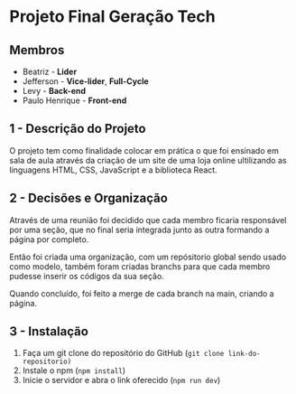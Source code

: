 # Projeto Final Geração Tech

## Membros

- Beatriz - **Lider**
- Jefferson - **Vice-lider**, **Full-Cycle**
- Levy - **Back-end**
- Paulo Henrique - **Front-end**

## 1 - Descrição do Projeto

O projeto tem como finalidade colocar em prática o que foi ensinado
em sala de aula através da criação de um site de uma loja
online ultilizando as linguagens HTML, CSS, JavaScript e a biblioteca
React.

## 2 - Decisões e Organização

Através de uma reunião foi decidido que cada membro ficaria responsável
por uma seção, que no final seria integrada junto as outra
formando a página por completo.

Então foi criada uma organização, com um repósitorio global
sendo usado como modelo, também foram criadas branchs para que cada
membro pudesse inserir os códigos da sua seção.

Quando concluído, foi feito a merge de cada branch na main, criando
a página.

## 3 - Instalação

1. Faça um git clone do repositório do GitHub (`git clone link-do-repositorio)`
2. Instale o npm (`npm install`)
3. Inicie o servidor e abra o link oferecido (`npm run dev`)

<!-- Vai no terminal e coloca npm install, lembrando que tem que estar no caminho do projeto. -->
